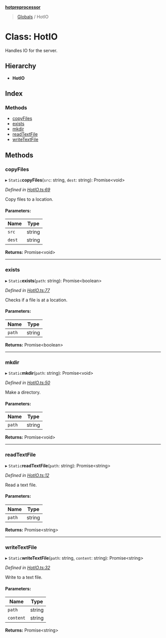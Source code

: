 **[hotpreprocessor](../README.md)**

> [Globals](../globals.md) / HotIO

# Class: HotIO

Handles IO for the server.

## Hierarchy

* **HotIO**

## Index

### Methods

* [copyFiles](hotio.md#copyfiles)
* [exists](hotio.md#exists)
* [mkdir](hotio.md#mkdir)
* [readTextFile](hotio.md#readtextfile)
* [writeTextFile](hotio.md#writetextfile)

## Methods

### copyFiles

▸ `Static`**copyFiles**(`src`: string, `dest`: string): Promise<void\>

*Defined in [HotIO.ts:69](https://github.com/OurFreeLight/HotPreprocessor/blob/a28393c/src/HotIO.ts#L69)*

Copy files to a location.

#### Parameters:

Name | Type |
------ | ------ |
`src` | string |
`dest` | string |

**Returns:** Promise<void\>

___

### exists

▸ `Static`**exists**(`path`: string): Promise<boolean\>

*Defined in [HotIO.ts:77](https://github.com/OurFreeLight/HotPreprocessor/blob/a28393c/src/HotIO.ts#L77)*

Checks if a file is at a location.

#### Parameters:

Name | Type |
------ | ------ |
`path` | string |

**Returns:** Promise<boolean\>

___

### mkdir

▸ `Static`**mkdir**(`path`: string): Promise<void\>

*Defined in [HotIO.ts:50](https://github.com/OurFreeLight/HotPreprocessor/blob/a28393c/src/HotIO.ts#L50)*

Make a directory.

#### Parameters:

Name | Type |
------ | ------ |
`path` | string |

**Returns:** Promise<void\>

___

### readTextFile

▸ `Static`**readTextFile**(`path`: string): Promise<string\>

*Defined in [HotIO.ts:12](https://github.com/OurFreeLight/HotPreprocessor/blob/a28393c/src/HotIO.ts#L12)*

Read a text file.

#### Parameters:

Name | Type |
------ | ------ |
`path` | string |

**Returns:** Promise<string\>

___

### writeTextFile

▸ `Static`**writeTextFile**(`path`: string, `content`: string): Promise<string\>

*Defined in [HotIO.ts:32](https://github.com/OurFreeLight/HotPreprocessor/blob/a28393c/src/HotIO.ts#L32)*

Write to a text file.

#### Parameters:

Name | Type |
------ | ------ |
`path` | string |
`content` | string |

**Returns:** Promise<string\>
